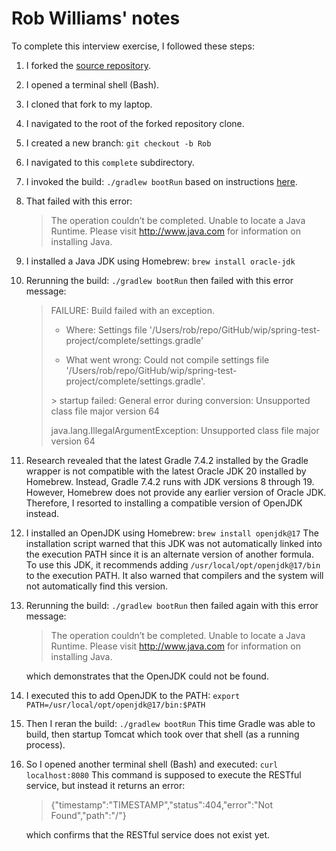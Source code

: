 # Rob Williams' notes
To complete this interview exercise,
I followed these steps:
1. I forked the [source repository](https://github.com/mikee/spring-test-project).
1. I opened a terminal shell (Bash).
1. I cloned that fork to my laptop.
1. I navigated to the root of the forked repository clone.
1. I created a new branch:  `git checkout -b Rob`
1. I navigated to this `complete` subdirectory.
1. I invoked the build:  `./gradlew bootRun`
   based on instructions [here](https://spring.io/guides/gs/spring-boot/).
1. That failed with this error:

    > The operation couldn’t be completed. Unable to locate a Java Runtime.
    > Please visit http://www.java.com for information on installing Java.

1. I installed a Java JDK using Homebrew:  `brew install oracle-jdk`
1. Rerunning the build:  `./gradlew bootRun`
   then failed with this error message:

    > FAILURE: Build failed with an exception.
    >
    > * Where:
    > Settings file '/Users/rob/repo/GitHub/wip/spring-test-project/complete/settings.gradle'
    >
    > * What went wrong:
    > Could not compile settings file '/Users/rob/repo/GitHub/wip/spring-test-project/complete/settings.gradle'.
    >
    > \> startup failed:
    >   General error during conversion: Unsupported class file major version 64
    >
    >   java.lang.IllegalArgumentException: Unsupported class file major version 64

1. Research revealed that
   the latest Gradle 7.4.2 installed by the Gradle wrapper
   is not compatible with
   the latest Oracle JDK 20 installed by Homebrew.
   Instead, Gradle 7.4.2 runs with JDK versions 8 through 19.
   However,
   Homebrew does not provide
   any earlier version of Oracle JDK.
   Therefore,
   I resorted to installing
   a compatible version of OpenJDK instead.
1. I installed an OpenJDK using Homebrew:  `brew install openjdk@17`
   The installation script
   warned that this JDK
   was not automatically linked into the execution PATH
   since it is an alternate version of another formula.
   To use this JDK, it recommends adding
   `/usr/local/opt/openjdk@17/bin`
   to the execution PATH.
   It also warned that compilers and the system will not automatically find this version.
1. Rerunning the build:  `./gradlew bootRun`
   then failed again with this error message:

    > The operation couldn’t be completed. Unable to locate a Java Runtime.
    > Please visit http://www.java.com for information on installing Java.

   which demonstrates that the OpenJDK could not be found.
1. I executed this to add OpenJDK to the PATH:
    `export PATH=/usr/local/opt/openjdk@17/bin:$PATH`
1. Then I reran the build:  `./gradlew bootRun`
   This time Gradle was able to build,
   then startup Tomcat
   which took over that shell (as a running process).
1. So I opened another terminal shell (Bash) and executed: `curl localhost:8080`
   This command is supposed to execute the RESTful service,
   but instead it returns an error:

    > {"timestamp":"TIMESTAMP","status":404,"error":"Not Found","path":"/"}

   which confirms that the RESTful service does not exist yet.

